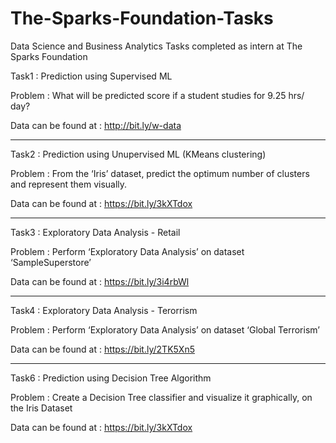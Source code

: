 # The-Sparks-Foundation-Tasks
 Data Science and Business Analytics Tasks completed as intern at The Sparks Foundation

Task1 : Prediction using Supervised ML

Problem : What will be predicted score if a student studies for 9.25 hrs/ day?

Data can be found at : http://bit.ly/w-data

-----

Task2 : Prediction using Unupervised ML (KMeans clustering)

Problem : From the ‘Iris’ dataset, predict the optimum number of clusters and represent them visually. 

Data can be found at : https://bit.ly/3kXTdox

-----

Task3 : Exploratory Data Analysis - Retail

Problem : Perform ‘Exploratory Data Analysis’ on dataset ‘SampleSuperstore’

Data can be found at : https://bit.ly/3i4rbWl

-----

Task4 : Exploratory Data Analysis - Terorrism

Problem : Perform ‘Exploratory Data Analysis’ on dataset ‘Global Terrorism’ 

Data can be found at : https://bit.ly/2TK5Xn5

-----

Task6 : Prediction using Decision Tree Algorithm

Problem : Create a Decision Tree classifier and visualize it graphically, on the Iris Dataset

Data can be found at : https://bit.ly/3kXTdox
